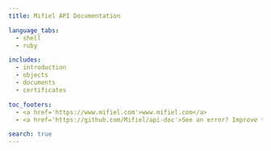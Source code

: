 ```yaml
---
title: Mifiel API Documentation

language_tabs:
  - shell
  - ruby

includes:
  - introduction
  - objects
  - documents
  - certificates

toc_footers:
  - <a href='https://www.mifiel.com'>www.mifiel.com</a>
  - <a href='https://github.com/Mifiel/api-doc'>See an error? Improve this doc</a>

search: true
---
```

